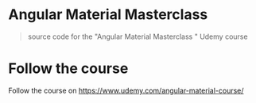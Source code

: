 # Angular Material Masterclass

> source code for the "Angular Material Masterclass " Udemy course

# Follow the course

Follow the course on https://www.udemy.com/angular-material-course/